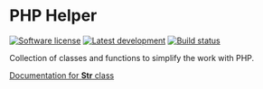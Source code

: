 # PHP Helper #

[![Software license][ico-license]](LICENSE)
[![Latest development][ico-version-dev]][link-packagist]
[![Build status][ico-travis]][link-travis]

Collection of classes and functions to simplify the work with PHP.

[Documentation for **Str** class](/doc/Str.rst)

[ico-license]: https://img.shields.io/github/license/alhames/phphelper.svg
[ico-version-dev]: https://img.shields.io/packagist/vpre/alhames/phphelper.svg
[ico-travis]: https://img.shields.io/travis/alhames/phphelper.svg

[link-packagist]: https://packagist.org/packages/alhames/phphelper
[link-travis]: https://travis-ci.org/alhames/phphelper
